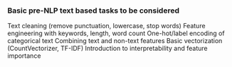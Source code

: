 ### Basic pre-NLP text based tasks to be considered

Text cleaning (remove punctuation, lowercase, stop words)
Feature engineering with keywords, length, word count
One-hot/label encoding of categorical text
Combining text and non-text features
Basic vectorization (CountVectorizer, TF-IDF)
Introduction to interpretability and feature importance